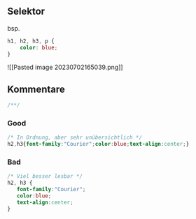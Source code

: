 ## Selektor
bsp.
```css
h1, h2, h3, p { 
	color: blue; 
}
```

![[Pasted image 20230702165039.png]]

## Kommentare
```css
/**/
```


### Good
```css
/* In Ordnung, aber sehr unübersichtlich */
h2,h3{font-family:"Courier";color:blue;text-align:center;}
```

### Bad
```css
/* Viel besser lesbar */
h2, h3 {
   font-family:"Courier";
   color:blue;
   text-align:center;
}
```